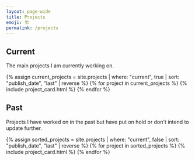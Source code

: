 ```yaml
---
layout: page-wide
title: Projects
emoji: 🏗️
permalink: /projects
---
```


## Current
The main projects I am currently working on.

<section class="projects">
    {% assign current_projects = site.projects | where: "current", true | sort: "publish_date", "last" | reverse %}
    {% for project in current_projects %}
        {% include project_card.html %}
    {% endfor %}
</section>

## Past
Projects I have worked on in the past but have put on hold or don't intend to update further.

<section class="projects">
    {% assign sorted_projects = site.projects | where: "current", false | sort: "publish_date", "last" | reverse %}
    {% for project in sorted_projects %}
        {% include project_card.html %}
    {% endfor %}
</section>
